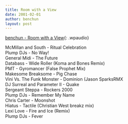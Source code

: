 ```yaml
---
title: Room with a View
date: 2001-02-01
author: benchun
layout: post
---
```


[benchun - Room with a View](http://mp3.benchun.net/benchun-room-with-a-view.mp3){: .wpaudio}

McMillan and South - Ritual Celebration  
Plump DJs - No Way!  
General Midi - The Future  
Databass - Wide Roller (Koma and Bones Remix)  
PMT - Gyromancer (False Prophet Mix)  
Makesome Breaksome - Pig Chase  
Vini Vs. The Funk Monster - Dominion (Jason SparksRMX  
DJ Surreal and Parameter II - Quake  
Sergeant Steppa - Rockers 2000  
Plump DJs - Remember My Name  
Chris Carter - Moonshot  
Hiatus - Tactile (Christian West breakz mix)  
Lexi Love - Fire and Ice (Remix)  
Plump DJs - Fever  
